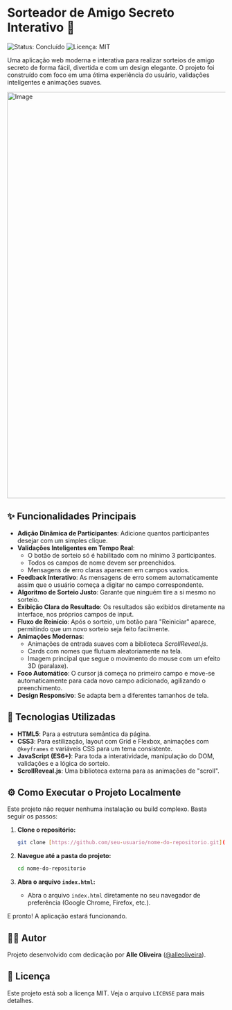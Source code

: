 # Sorteador de Amigo Secreto Interativo 🎁

![Status: Concluído](https://img.shields.io/badge/status-concluído-brightgreen)
![Licença: MIT](https://img.shields.io/badge/licença-MIT-blue)

Uma aplicação web moderna e interativa para realizar sorteios de amigo secreto de forma fácil, divertida e com um design elegante. O projeto foi construído com foco em uma ótima experiência do usuário, validações inteligentes e animações suaves.

<img width="1337" height="937" alt="Image" src="https://github.com/user-attachments/assets/17bc0a98-1386-4351-bca2-bf3a9d092e1c"/>

## ✨ Funcionalidades Principais

-   **Adição Dinâmica de Participantes**: Adicione quantos participantes desejar com um simples clique.
-   **Validações Inteligentes em Tempo Real**:
    -   O botão de sorteio só é habilitado com no mínimo 3 participantes.
    -   Todos os campos de nome devem ser preenchidos.
    -   Mensagens de erro claras aparecem em campos vazios.
-   **Feedback Interativo**: As mensagens de erro somem automaticamente assim que o usuário começa a digitar no campo correspondente.
-   **Algoritmo de Sorteio Justo**: Garante que ninguém tire a si mesmo no sorteio.
-   **Exibição Clara do Resultado**: Os resultados são exibidos diretamente na interface, nos próprios campos de input.
-   **Fluxo de Reinício**: Após o sorteio, um botão para "Reiniciar" aparece, permitindo que um novo sorteio seja feito facilmente.
-   **Animações Modernas**:
    -   Animações de entrada suaves com a biblioteca *ScrollReveal.js*.
    -   Cards com nomes que flutuam aleatoriamente na tela.
    -   Imagem principal que segue o movimento do mouse com um efeito 3D (paralaxe).
-   **Foco Automático**: O cursor já começa no primeiro campo e move-se automaticamente para cada novo campo adicionado, agilizando o preenchimento.
-   **Design Responsivo**: Se adapta bem a diferentes tamanhos de tela.

## 🚀 Tecnologias Utilizadas

-   **HTML5**: Para a estrutura semântica da página.
-   **CSS3**: Para estilização, layout com Grid e Flexbox, animações com `@keyframes` e variáveis CSS para um tema consistente.
-   **JavaScript (ES6+)**: Para toda a interatividade, manipulação do DOM, validações e a lógica do sorteio.
-   **ScrollReveal.js**: Uma biblioteca externa para as animações de "scroll".

## ⚙️ Como Executar o Projeto Localmente

Este projeto não requer nenhuma instalação ou build complexo. Basta seguir os passos:

1.  **Clone o repositório:**
    ```bash
    git clone [https://github.com/seu-usuario/nome-do-repositorio.git](https://github.com/seu-usuario/nome-do-repositorio.git)
    ```

2.  **Navegue até a pasta do projeto:**
    ```bash
    cd nome-do-repositorio
    ```

3.  **Abra o arquivo `index.html`:**
    -   Abra o arquivo `index.html` diretamente no seu navegador de preferência (Google Chrome, Firefox, etc.).

E pronto! A aplicação estará funcionando.

## 👨‍💻 Autor

Projeto desenvolvido com dedicação por **Alle Oliveira** ([@alleoliveira](https://github.com/alleoliveira)).


## 📝 Licença

Este projeto está sob a licença MIT. Veja o arquivo `LICENSE` para mais detalhes.